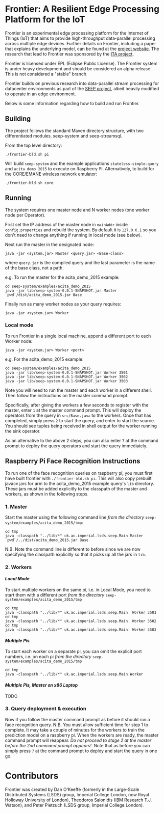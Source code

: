 # Frontier: A Resilient Edge Processing Platform for the IoT
Frontier is an experimental edge processing platform for the Internet of Things
(IoT) that aims to provide high-throughput data-parallel processing across multiple
edge devices. Further details on Frontier, including a paper that explains the underlying 
model, can be found at the [project website](http://lsds.doc.ic.ac.uk/projects/ita-dsm). The 
research that lead to Frontier was sponsored by the [ITA project](http://nis-ita.org).

Frontier is licensed under EPL (Eclipse Public License). The Frontier system is
under heavy development and should be considered an alpha release. This is not
considered a "stable" branch.

Frontier builds on previous research into data-parallel stream processing for 
datacenter environments as part of the [SEEP project](http://lsds.doc.ic.ac.uk/projects/seep),
albeit heavily modified to operate in an edge environment. 

Below is some information regarding how to build and run Frontier.

## Building 
The project follows the standard Maven directory structure, with two
differentiated modules, seep-system and seep-streamsql.

From the top level directory:

```./frontier-bld.sh pi```

Will build `seep-system` and the example applications `stateless-simple-query` and
`acita_demo_2015` to execute on Raspberry Pi. Alternatively, to build for the
CORE/EMANE wireless network emulator:

```./frontier-bld.sh core```

## Running
The system requires one master node and N worker nodes (one worker node per
Operator).

First set the IP address of the master node in `mainAddr` inside
`config.properties` and rebuild the system. By default it is `127.0.0.1`
so you don't need to change anything if running in local mode (see below).

Next run the master in the designated node:

```java -jar <system.jar> Master <query.jar> <Base-class>```

where `query.jar` is the compiled query and the last parameter is the name of 
the base class, not a path.

e.g. To run the master for the acita_demo_2015 example:
```
cd seep-system/examples/acita_demo_2015
java -jar lib/seep-system-0.0.1-SNAPSHOT.jar Master `pwd`/dist/acita_demo_2015.jar Base
```

Finally run as many worker nodes as your query requires:

```java -jar <system.jar> Worker```

### Local mode

To run Frontier in a single local machine, append a different port to
each Worker node:

```java -jar <system.jar> Worker <port>```

e.g. For the acita_demo_2015 example:
```
cd seep-system/examples/acita_demo_2015
java -jar lib/seep-system-0.0.1-SNAPSHOT.jar Worker 3501 
java -jar lib/seep-system-0.0.1-SNAPSHOT.jar Worker 3502 
java -jar lib/seep-system-0.0.1-SNAPSHOT.jar Worker 3503 
```

Note you will need to run the master and each worker in a different shell. Then follow
the instructions on the master command prompt. 

Specifically, after giving the workers a few seconds to register with the master, enter `1` at the master command prompt.
This will deploy the operators from the query in `src/Base.java` to the workers.
Once that has completed, simply press `2` to start the query, and enter to start the source.
You should see tuples being received in shell output for the worker running the sink operator.

As an alternative to the above 2 steps, you can also enter `7` at the command prompt to deploy the query operators
and start the query immediately.

## Raspberry Pi Face Recognition Instructions
To run one of the face recognition queries on raspberry pi, you must first have built frontier with `./frontier-bld.sh pi`. This will also copy prebuilt javacv jars for arm to the acita_demo_2015 example query's `lib` directory. These jars must be added explicitly to the classpath of the master and workers, as shown in the following steps.

### 1. Master
Start the master using the following command line *from the directory* `seep-system/examples/acita_demo_2015/tmp`:
```
cd tmp
java -classpath "../lib/*" uk.ac.imperial.lsds.seep.Main Master `pwd`/../dist/acita_demo_2015.jar Base
```

N.B. Note the command line is different to before since we are now specifying the classpath explicitly so that it picks up all the jars in `lib`.

### 2. Workers 
#### *Local Mode*
To start multiple workers on the same pi, i.e. in Local Mode, you need to start them with a different port *from the directory* `seep-system/examples/acita_demo_2015/tmp`
```
cd tmp
java -classpath "../lib/*" uk.ac.imperial.lsds.seep.Main  Worker 3501
cd tmp
java -classpath "../lib/*" uk.ac.imperial.lsds.seep.Main  Worker 3502
cd tmp
java -classpath "../lib/*" uk.ac.imperial.lsds.seep.Main  Worker 3503
```

#### *Multiple Pis*
To start each worker on a separate pi, you can omit the explicit port numbers, i.e. on each pi *from the directory* `seep-system/examples/acita_demo_2015/tmp`
```
cd tmp
java -classpath "../lib/*" uk.ac.imperial.lsds.seep.Main Worker
```

#### *Multiple Pis, Master on x86 Laptop*
TODO

### 3. Query deployment & execution
Now if you follow the master command prompt as before it should run a face recognition query.
N.B. You must allow sufficient time for step 1 to complete. It may take a couple of minutes for the workers to
train the prediction model on a raspberry pi. When the workers are ready, the master command prompt will reappear.
*Do not proceed to stage 2 at the master before the 2nd command prompt appears!*. Note that as before you can simply
press `7` at the command prompt to deploy and start the query in one go.

# Contributors
Frontier was created by Dan O'Keeffe (formerly in the Large-Scale Distributed Systems (LSDS) group, Imperial College London, now Royal Holloway University of London),
Theodoros Salonidis (IBM Research T.J. Watson), and Peter Pietzuch (LSDS group, Imperial College London).

